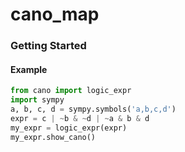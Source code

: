 # cano_map

### Getting Started

#### Example

```py
from cano import logic_expr
import sympy
a, b, c, d = sympy.symbols('a,b,c,d')
expr = c | ~b & ~d | ~a & b & d
my_expr = logic_expr(expr)
my_expr.show_cano()
```
